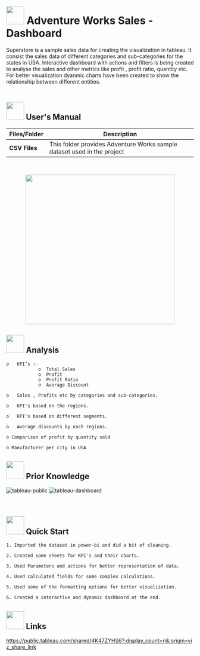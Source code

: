 # <img src=https://user-images.githubusercontent.com/106439762/178425923-6c5803df-7469-4f8c-8052-80fb0c7e220d.gif width="48" height="48" >  **Adventure Works Sales - Dashboard**

Superstore is a sample sales data for creating the visualization in tableau. It consist the sales data of different categories and sub-categories for the states in USA. Interactive dashboard with actions and filters is being created to analyse the sales and other metrics like profit , profit ratio, quantity etc. For better visualization dyanmic charts have been created to show the relationship between different entities. 
<br>
<br>


##  <img src="https://user-images.githubusercontent.com/106439762/181935629-b3c47bd3-77fb-4431-a11c-ff8ba0942b63.gif" width="48" height="48"> **User's Manual**

| Files/Folder| Description |
| ------------- | ------------- |
| **CSV Files** | This folder provides Adventure Works sample dataset used in the project  |


<br>

<p align="center"><img src="https://user-images.githubusercontent.com/108053296/185891243-32560776-7dcb-4e41-a16b-5daab211b6c1.gif" width="400" ></p>


##  <img src=https://user-images.githubusercontent.com/106439762/178428775-03d67679-9aa4-4b08-91e9-6eb6ed8faf66.gif  width="48" height="48"> Analysis
   
    o	KPI’s :-
                o  Total Sales
                o  Profit
                o  Profit Ratio
                o  Average Discount
    
    o	Sales , Profits etc by categories and sub-categories.
    
    o	KPI's based on the regions.
    
    o	KPI's based on different segments.
    
    o	Average discounts by each regions.
    
    o Comparison of profit by quantity sold
    
    o Manufacturer per city in USA




##  <img src=https://user-images.githubusercontent.com/106439762/178803205-47a08ce7-2187-4f96-b301-a2b68690619a.gif width="48" height="48" > Prior Knowledge
![tableau-public](https://user-images.githubusercontent.com/106439762/178797623-924f63c6-f35a-4da1-bea6-7a3f647c18af.svg)
![tableau-dashboard](https://user-images.githubusercontent.com/106439762/178797660-533dac49-4eef-42c3-b7bc-4fc935192582.svg)



<br>

## <img src=https://user-images.githubusercontent.com/106439762/178804195-d9db61fb-b2cf-4c8f-bfc3-214cfe0f534c.gif width="48" height="48" > Quick Start

    1. Imported the dataset in power-bi and did a bit of cleaning.
 
    2. Created some sheets for KPI's and their charts.
    
    3. Used Parameters and actions for better representation of data.
    
    4. Used calculated fields for some complex calculations.
    
    5. Used some of the formatting options for better visualization.
    
    6. Created a interactive and dynamic dashboard at the end.






##  <img src=https://user-images.githubusercontent.com/106439762/178810087-8f7f8272-0cb8-40cb-a14c-be475569cf7d.gif width="48" height="48"> Links

https://public.tableau.com/shared/4K47ZYHS6?:display_count=n&:origin=viz_share_link

